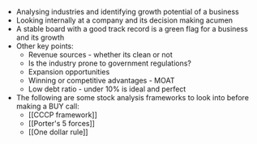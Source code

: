 * Analysing industries and identifying growth potential of a business
* Looking internally at a company and its decision making acumen
* A stable board with a good track record is a green flag for a business and its growth
* Other key points:
	* Revenue sources - whether its clean or not
	* Is the industry prone to government regulations?
	* Expansion opportunities
	* Winning or competitive advantages - MOAT
	* Low debt ratio - under 10% is ideal and perfect
* The following are some stock analysis frameworks to look into before making a BUY call:
	- [[CCCP framework]]
	- [[Porter's 5 forces]]
	- [[One dollar rule]]